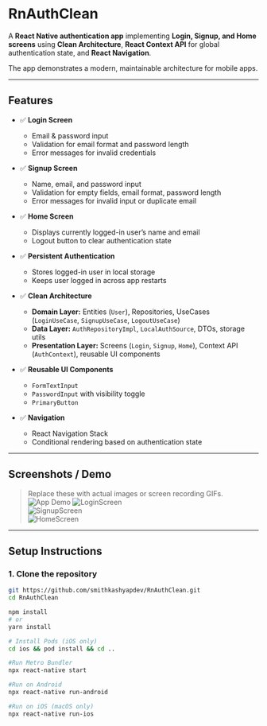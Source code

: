# RnAuthClean

A **React Native authentication app** implementing **Login, Signup, and Home screens** using **Clean Architecture**, **React Context API** for global authentication state, and **React Navigation**.  

The app demonstrates a modern, maintainable architecture for mobile apps.

---

## Features

- ✅ **Login Screen**  
  - Email & password input  
  - Validation for email format and password length  
  - Error messages for invalid credentials  

- ✅ **Signup Screen**  
  - Name, email, and password input  
  - Validation for empty fields, email format, password length  
  - Error messages for invalid input or duplicate email  

- ✅ **Home Screen**  
  - Displays currently logged-in user’s name and email  
  - Logout button to clear authentication state  

- ✅ **Persistent Authentication**  
  - Stores logged-in user in local storage  
  - Keeps user logged in across app restarts  

- ✅ **Clean Architecture**  
  - **Domain Layer:** Entities (`User`), Repositories, UseCases (`LoginUseCase`, `SignupUseCase`, `LogoutUseCase`)  
  - **Data Layer:** `AuthRepositoryImpl`, `LocalAuthSource`, DTOs, storage utils  
  - **Presentation Layer:** Screens (`Login`, `Signup`, `Home`), Context API (`AuthContext`), reusable UI components  

- ✅ **Reusable UI Components**  
  - `FormTextInput`  
  - `PasswordInput` with visibility toggle  
  - `PrimaryButton`  

- ✅ **Navigation**  
  - React Navigation Stack  
  - Conditional rendering based on authentication state  

---

## Screenshots / Demo

> Replace these with actual images or screen recording GIFs.  
![App Demo](demo/demo.gif)
![LoginScreen](screenshots/login.png)  
![SignupScreen](screenshots/signup.png)  
![HomeScreen](screenshots/home.png)  

---

## Setup Instructions

### 1. Clone the repository
```bash
git https://github.com/smithkashyapdev/RnAuthClean.git
cd RnAuthClean

npm install
# or
yarn install

# Install Pods (iOS only)
cd ios && pod install && cd ..

#Run Metro Bundler
npx react-native start

#Run on Android
npx react-native run-android

#Run on iOS (macOS only)
npx react-native run-ios